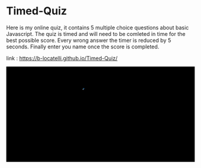 # Timed-Quiz
Here is my online quiz, it contains 5 multiple choice questions about basic Javascript. The quiz is timed and will need to be comleted in time for the best possible score. Every wrong answer the timer is reduced by 5 seconds. Finally enter you name once the score is completed. 

link : https://b-locatelli.github.io/Timed-Quiz/


![gif](./assets/images/demo.gif)